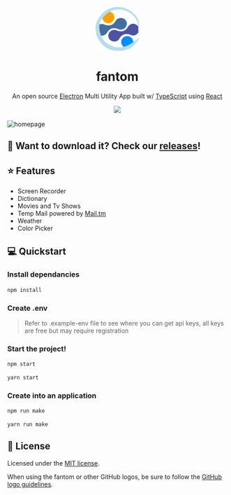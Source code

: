 <p align="center">
<img src="./src/assets/images/logo/fantom-logo-md.png?raw=true" width="100" />
</p>

<h1 align="center">fantom</h1>
<p align="center">
An open source <a href="https://www.electronjs.org/">Electron</a> Multi Utility App built w/ <a href="https://www.typescriptlang.org">TypeScript</a> using <a href="https://reactjs.org/">React</a>
</p>
<p align="center">
<a href="https://opensource.org/licenses/MIT">
<img src="https://img.shields.io/badge/License-MIT-yellow.svg" />
</a>
</p>

![homepage](./src/assets/images/logo/Fantom%20Homepage@10-1440x682.jpg?raw=true)

## 👀 Want to download it? Check our [releases][releases]! 

## ⭐️ Features
- Screen Recorder
- Dictionary
- Movies and Tv Shows
- Temp Mail powered by [Mail.tm](https://docs.mail.tm/)
- Weather
- Color Picker

## 💻 Quickstart

### Install dependancies 

```bash
npm install
```

### Create .env 
> Refer to .example-env file to see where you can get api keys, all keys are free but may require registration

### Start the project!

```bash
npm start
```
```bash
yarn start
```

### Create into an application

```bash
npm run make
```
```bash
yarn run make
```

## 📜 License

Licensed under the [MIT license](LICENSE).

When using the fantom or other GitHub logos, be sure to follow the [GitHub logo guidelines][github-logo].

[github-logo]: https://github.com/logos
[releases]: https://github.com/mr-akashdesai/fantom/releases


